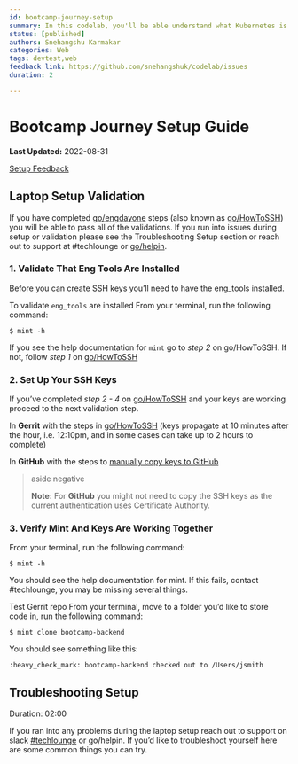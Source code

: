 ```yaml
---
id: bootcamp-journey-setup
summary: In this codelab, you'll be able understand what Kubernetes is installthe tools required to get started with Kubernetes cluster
status: [published]
authors: Snehangshu Karmakar
categories: Web
tags: devtest,web
feedback link: https://github.com/snehangshuk/codelab/issues
duration: 2

---
```


# Bootcamp Journey Setup Guide
**Last Updated:** 2022-08-31

[Setup Feedback](https://github.com/snehangshuk/codelab/issues)


## Laptop Setup Validation

If you have completed [go/engdayone](http://go/engdayone) steps (also known as [go/HowToSSH](http://go/HowtoSSH)) you will be able to pass all of the validations. If you run into issues during setup or validation please see the Troubleshooting Setup section or reach out to support at #techlounge or [go/helpin](http://go/helpin).

### **1. Validate That Eng Tools Are Installed**

Before you can create SSH keys you’ll need to have the eng_tools installed. 

To validate `eng_tools` are installed 
From your terminal, run the following command:
```
$ mint -h
```
If you see the help documentation for `mint` go to *step 2* on go/HowToSSH. If not, follow *step 1* on [go/HowToSSH](http://go/howtossh)


### **2. Set Up Your SSH Keys**

If you’ve completed *step 2 - 4* on [go/HowToSSH](go/howtossh) and your keys are working proceed to the next validation step.

In **Gerrit** with the steps in [go/HowToSSH](http://go/howtossh)
(keys propagate at 10 minutes after the hour, i.e. 12:10pm, and in some cases can take up to 2 hours to complete)

In **GitHub** with the steps to [manually copy keys to GitHub](https://docs.google.com/document/d/1zAMPT7TknuP0tparZxR-I7rLtlk2vJxtLORUq22VShs/edit#heading=h.h0uom4qlx37x)

> aside negative
> 
> **Note:** For **GitHub** you might not need to copy the SSH keys as the current authentication uses Certificate Authority.

### **3. Verify Mint And Keys Are Working Together**

From your terminal, run the following command:
```
$ mint -h
```
You should see the help documentation for mint. If this fails, contact #techlounge, you may be missing several things.

Test Gerrit repo
From your terminal, move to a folder you’d like to store code in, run the following command:
```
$ mint clone bootcamp-backend
```
You should see something like this:
```
:heavy_check_mark: bootcamp-backend checked out to /Users/jsmith
```


## Troubleshooting Setup
Duration: 02:00

If you ran into any problems during the laptop setup reach out to support on slack [#techlounge](https://linkedin-randd.slack.com/archives/CV2LB21FG) or go/helpin. If you’d like to troubleshoot yourself here are some common things you can try.

